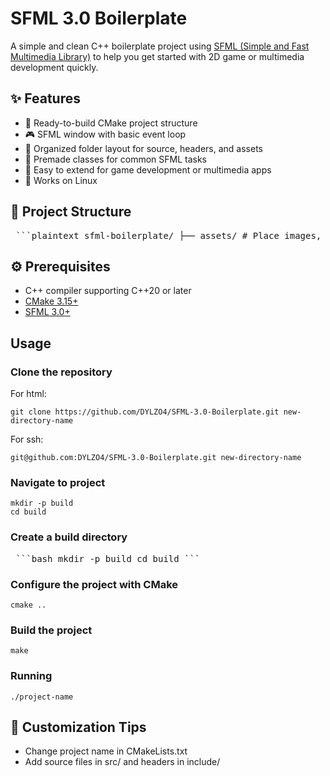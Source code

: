 # SFML 3.0 Boilerplate

A simple and clean C++ boilerplate project using [SFML (Simple and Fast Multimedia Library)](https://www.sfml-dev.org/) to help you get started with 2D game or multimedia development quickly.

## ✨ Features

- 🚀 Ready-to-build CMake project structure
- 🎮 SFML window with basic event loop
- 📁 Organized folder layout for source, headers, and assets
- 🧩 Premade classes for common SFML tasks
- 🧪 Easy to extend for game development or multimedia apps
- 🔧 Works on Linux

## 🧱 Project Structure

<pre> ```plaintext sfml-boilerplate/ ├── assets/ # Place images, fonts, sounds here ├── include/ # Header files ├── src/ # Source files │ └── main.cpp # Basic SFML window + event loop ├── CMakeLists.txt # CMake build configuration └── README.md # This file ``` </pre>

## ⚙️ Prerequisites

- C++ compiler supporting C++20 or later
- [CMake 3.15+](https://cmake.org/)
- [SFML 3.0+](https://www.sfml-dev.org/)

## Usage

### Clone the repository

For html:

 <pre><code>git clone https://github.com/DYLZO4/SFML-3.0-Boilerplate.git new-directory-name</code></pre>

For ssh:

  <pre><code>git@github.com:DYLZO4/SFML-3.0-Boilerplate.git new-directory-name</code></pre>

### Navigate to project
<pre><code>mkdir -p build
cd build</code></pre>

### Create a build directory
<pre> ```bash mkdir -p build cd build ``` </pre>

### Configure the project with CMake
<pre><code>cmake ..</code></pre>

### Build the project
<pre><code>make</code></pre>

### Running
<pre><code>./project-name</code></pre>

## 🧰 Customization Tips
- Change project name in CMakeLists.txt
- Add source files in src/ and headers in include/
